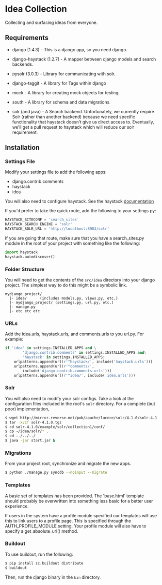 # Idea Collection

Collecting and surfacing ideas from everyone.

## Requirements
* django (1.4.3) - This is a django app, so you need django.
* django-haystack (1.2.7) - A mapper between django models and search
backends.
* pysolr (3.0.3) - Library for communicating with solr.
* django-taggit - A library for Tags within django
* mock - A library for creating mock objects for testing. 
* south - A library for schema and data migrations. 

* solr (and java) - A Search backend. Unfortunately, we currently require
Solr (rather than another backend) because we need specific functionality
that haystack doesn't give us direct access to. Eventually, we'll get a
pull request to haystack which will reduce our solr requirement.

## Installation

### Settings File
Modify your settings file to add the following apps:
* django.contrib.comments
* haystack
* idea

You will also need to configure haystack. See the haystack
[documentation](http://django-haystack.readthedocs.org/en/v1.2.7/tutorial.html#configuration)

If you'd prefer to take the quick route, add the following to your
settings.py:
```python
HAYSTACK_SITECONF = 'search_sites'
HAYSTACK_SEARCH_ENGINE = 'solr'
HAYSTACK_SOLR_URL = 'http://localhost:8983/solr'
```

If you are going that route, make sure that you have a search_sites.py
module in the root of your project with something like the following:

```python
import haystack
haystack.autodiscover()
```

### Folder Structure

You will need to get the contents of the ```src/idea``` directory into
your django project. The simplest way to do this might be a symbolic
link.

```
mydjango_project/
  |- idea/      (includes models.py, views.py, etc.)
  |- mydjango_project/ (settings.py, url.py, etc.)
  |- manage.py
  |- etc etc etc
```

### URLs

Add the idea.urls, haystack.urls, and comments.urls to you url.py. For 
example:

```python
if 'idea' in settings.INSTALLED_APPS and \
        'django.contrib.comments' in settings.INSTALLED_APPS and\
        'haystack' in settings.INSTALLED_APPS:
    urlpatterns.append(url(r'^haystack/', include('haystack.urls')))
    urlpatterns.append(url(r'^comments/',
        include('django.contrib.comments.urls')))
    urlpatterns.append(url(r'^idea/', include('idea.urls')))
```

### Solr

You will also need to modify your solr configs. Take a look at the
configuration files included in the root's ```solr``` directory. For a
complete (but poor) implementation,

```bash
$ wget http://mirror.reverse.net/pub/apache/lucene/solr/4.1.0/solr-4.1.0.tgz
$ tar -xvzf solr-4.1.0.tgz
$ cd solr-4.1.0/example/solr/collection1/conf/
$ cp ~/idea/solr/* .
$ cd ../../../
$ java -jar start.jar &
```

### Migrations

From your project root, synchronize and migrate the new apps.

```bash
$ python ./manage.py syncdb --noinput --migrate
```

### Templates

A basic set of templates has been provided. The 'base.html' template should
probably be overwritten into something less basic for a better user experience. 

If users in the system have a profile module specified our templates will use
this to link users to a profile page.  This is specified through the
AUTH_PROFILE_MODULE setting. Your profile module will also have to specify a
get_absolute_url() method.

### Buildout
To use buildout, run the following:
```bash
$ pip install zc.buildout distribute
$ buildout
```
Then, run the django binary in the ```bin``` directory.
